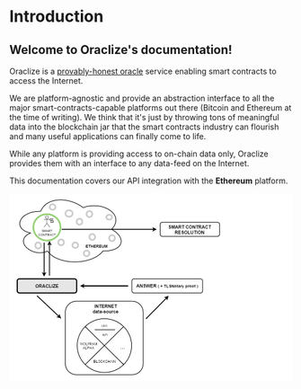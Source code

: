 # Introduction

## Welcome to Oraclize's documentation!

Oraclize is a <u title="(the amount of trust involved is close to zero)">provably-honest oracle</u> service enabling smart contracts to access the Internet.

We are platform-agnostic and provide an abstraction interface to all the major smart-contracts-capable platforms out there (Bitcoin and Ethereum at the time of writing).
We think that it's just by throwing tons of meaningful data into the blockchain jar that the smart contracts industry can flourish and many useful applications can finally come to life.

While any platform is providing access to on-chain data only, Oraclize provides them with an interface to any data-feed on the Internet.

This documentation covers our API integration with the **Ethereum** platform.

![](images/flowchart.png)

